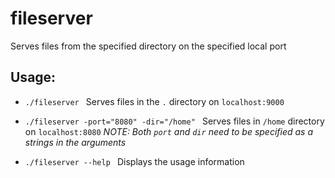# fileserver

Serves files from the specified directory on the specified local port

## Usage:

* `./fileserver `
Serves files in the `.` directory on ```localhost:9000```

* `./fileserver -port="8080" -dir="/home" `
Serves files in `/home` directory on `localhost:8080`
_NOTE: Both `port` and `dir` need to be specified as a strings in the arguments_

* `./fileserver --help `
Displays the usage information

